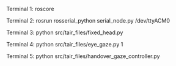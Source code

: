 Terminal 1:
roscore

Terminal 2:
rosrun rosserial_python serial_node.py /dev/ttyACM0

Terminal 3:
python src/tair_files/fixed_head.py

Terminal 4:
python src/tair_files/eye_gaze.py 1

Terminal 5:
python src/tair_files/handover_gaze_controller.py
